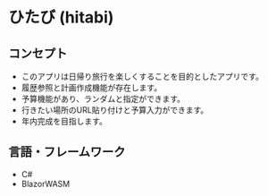 # ひたび (hitabi)
## コンセプト
- このアプリは日帰り旅行を楽しくすることを目的としたアプリです。
- 履歴参照と計画作成機能が存在します。
- 予算機能があり、ランダムと指定ができます。
- 行きたい場所のURL貼り付けと予算入力ができます。
- 年内完成を目指します。

## 言語・フレームワーク
- C#
- BlazorWASM
